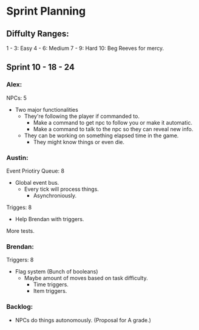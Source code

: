 # Sprint Planning

## Diffulty Ranges:
1 - 3: Easy
4 - 6: Medium
7 - 9: Hard
10: Beg Reeves for mercy.

## Sprint 10 - 18 - 24
### Alex:
NPCs: 5
 - Two major functionalities
    - They're following the player if commanded to.
        - Make a command to get npc to follow you or make it automatic.
        - Make a command to talk to the npc so they can reveal new info.
    - They can be working on something elapsed time in the game.
        - They might know things or even die.

### Austin:
Event Priotiry Queue: 8
 - Global event bus.
    - Every tick will process things.
        - Asynchroniously.

Trigges: 8
- Help Brendan with triggers.

More tests.

### Brendan:
Triggers: 8
 - Flag system (Bunch of booleans)
    - Maybe amount of moves based on task difficulty.
        - Time triggers.
        - Item triggers.

### Backlog:
 - NPCs do things autonomously. (Proposal for A grade.)